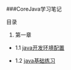 ###CoreJava学习笔记

目录

1. 第一章
  + 1.1 [java开发环境配置](java1/1.1.md)
  + 1.2 [java基础练习](java1/1.2.md)
